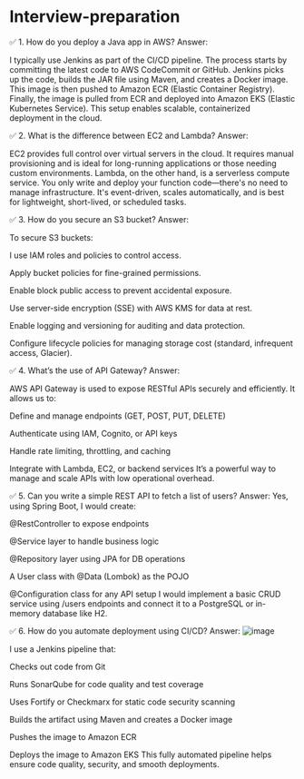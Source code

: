 # Interview-preparation


✅ 1. How do you deploy a Java app in AWS?
Answer:

I typically use Jenkins as part of the CI/CD pipeline. The process starts by committing the latest code to AWS CodeCommit or GitHub. Jenkins picks up the code, builds the JAR file using Maven, and creates a Docker image. This image is then pushed to Amazon ECR (Elastic Container Registry). Finally, the image is pulled from ECR and deployed into Amazon EKS (Elastic Kubernetes Service). This setup enables scalable, containerized deployment in the cloud.

✅ 2. What is the difference between EC2 and Lambda?
Answer:

EC2 provides full control over virtual servers in the cloud. It requires manual provisioning and is ideal for long-running applications or those needing custom environments.
Lambda, on the other hand, is a serverless compute service. You only write and deploy your function code—there's no need to manage infrastructure. It's event-driven, scales automatically, and is best for lightweight, short-lived, or scheduled tasks.

✅ 3. How do you secure an S3 bucket?
Answer:

To secure S3 buckets:

I use IAM roles and policies to control access.

Apply bucket policies for fine-grained permissions.

Enable block public access to prevent accidental exposure.

Use server-side encryption (SSE) with AWS KMS for data at rest.

Enable logging and versioning for auditing and data protection.

Configure lifecycle policies for managing storage cost (standard, infrequent access, Glacier).

✅ 4. What’s the use of API Gateway?
Answer:

AWS API Gateway is used to expose RESTful APIs securely and efficiently. It allows us to:

Define and manage endpoints (GET, POST, PUT, DELETE)

Authenticate using IAM, Cognito, or API keys

Handle rate limiting, throttling, and caching

Integrate with Lambda, EC2, or backend services
It’s a powerful way to manage and scale APIs with low operational overhead.

✅ 5. Can you write a simple REST API to fetch a list of users?
Answer:
Yes, using Spring Boot, I would create:

@RestController to expose endpoints

@Service layer to handle business logic

@Repository layer using JPA for DB operations

A User class with @Data (Lombok) as the POJO

@Configuration class for any API setup
I would implement a basic CRUD service using /users endpoints and connect it to a PostgreSQL or in-memory database like H2.

✅ 6. How do you automate deployment using CI/CD?
Answer:
![image](https://github.com/user-attachments/assets/e2f5d47c-1c38-4da0-86cb-aebb87a6a791)

I use a Jenkins pipeline that:

Checks out code from Git

Runs SonarQube for code quality and test coverage

Uses Fortify or Checkmarx for static code security scanning

Builds the artifact using Maven and creates a Docker image

Pushes the image to Amazon ECR

Deploys the image to Amazon EKS
This fully automated pipeline helps ensure code quality, security, and smooth deployments.

